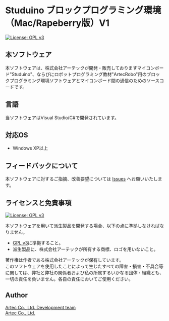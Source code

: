# Studuino ブロックプログラミング環境（Mac/Rapeberry版）V1
[![License: GPL v3](https://img.shields.io/badge/License-GPL%20v3-blue.svg)](http://www.gnu.org/licenses/gpl-3.0)

## 本ソフトウェア
本ソフトウェアは、株式会社アーテックが開発・販売しておりますマイコンボード"Studuino"、ならびにロボットプログラミング教材"ArtecRobo"用のブロックプログラミング環境ソフトウェアとマイコンボード間の通信のためのソースコードです。

## 言語
当ソフトウェアはVisual Studio/C#で開発されています。

## 対応OS
- Windows XP以上

## フィードバックについて
本ソフトウェアに対するご指摘、改善要望については [Issues](/issues) へお願いいたします。

## ライセンスと免責事項
[![License: GPL v3](https://img.shields.io/badge/License-GPL%20v3-blue.svg)](http://www.gnu.org/licenses/gpl-3.0)

本ソフトウェアを用いて派生製品を開発する場合、以下の点に準拠しなければなりません。
- [GPL v3](http://www.gnu.org/licenses/gpl-3.0)に準拠すること。
- 派生製品に、株式会社アーテックが所有する商標、ロゴを用いないこと。

著作権は作者である株式会社アーテックが保有しています。  
このソフトウェアを使用したことによって生じたすべての障害・損害・不具合等に関しては、弊社と弊社の関係者および私の所属するいかなる団体・組織とも、一切の責任を負いません。各自の責任においてご使用ください。

## Author
[Artec Co., Ltd. Development team](https://github.com/artec-kk)  
[Artec Co., Ltd.](http://www.artec-kk.co.jp)  
